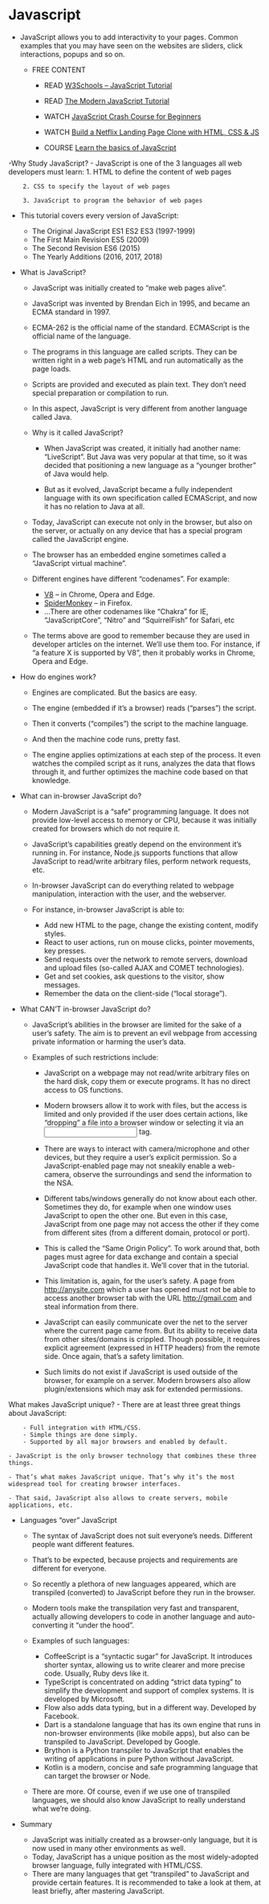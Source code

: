 # Javascript
- JavaScript allows you to add interactivity to your pages. Common examples that you may have seen on the websites are sliders, click interactions, popups and so on.

    - FREE CONTENT
        - READ [W3Schools – JavaScript Tutorial](https://www.w3schools.com/js/)

        - READ [The Modern JavaScript Tutorial](https://javascript.info/)

        - WATCH [JavaScript Crash Course for Beginners](https://youtu.be/hdI2bqOjy3c?t=2)

        - WATCH [Build a Netflix Landing Page Clone with HTML, CSS & JS](https://youtu.be/P7t13SGytRk?t=22)

        - COURSE [Learn the basics of JavaScript](https://github.com/workshopper/javascripting)

-Why Study JavaScript?
    - JavaScript is one of the 3 languages all web developers must learn:
        1. HTML to define the content of web pages

        2. CSS to specify the layout of web pages

        3. JavaScript to program the behavior of web pages

- This tutorial covers every version of JavaScript:

    - The Original JavaScript ES1 ES2 ES3 (1997-1999)
    - The First Main Revision ES5 (2009)
    - The Second Revision ES6 (2015)
    - The Yearly Additions (2016, 2017, 2018)
   
- What is JavaScript?
    - JavaScript was initially created to “make web pages alive”.

    - JavaScript was invented by Brendan Eich in 1995, and became an ECMA standard in 1997.

    - ECMA-262 is the official name of the standard. ECMAScript is the official name of the language.

    - The programs in this language are called scripts. They can be written right in a web page’s HTML and run automatically as the page loads.

    - Scripts are provided and executed as plain text. They don’t need special preparation or compilation to run.

    - In this aspect, JavaScript is very different from another language called Java.

    - Why is it called JavaScript?
        - When JavaScript was created, it initially had another name: “LiveScript”. But Java was very popular at that time, so it was decided that positioning a new language as a “younger brother” of Java would help.

        - But as it evolved, JavaScript became a fully independent language with its own specification called ECMAScript, and now it has no relation to Java at all.

    - Today, JavaScript can execute not only in the browser, but also on the server, or actually on any device that has a special program called the JavaScript engine.

    - The browser has an embedded engine sometimes called a “JavaScript virtual machine”.

    - Different engines have different “codenames”. For example:

        - [V8](https://en.wikipedia.org/wiki/V8_(JavaScript_engine)) – in Chrome, Opera and Edge.
        - [SpiderMonkey](https://en.wikipedia.org/wiki/SpiderMonkey) – in Firefox.
        - …There are other codenames like “Chakra” for IE, “JavaScriptCore”, “Nitro” and “SquirrelFish” for Safari, etc

    - The terms above are good to remember because they are used in developer articles on the internet. We’ll use them too. For instance, if “a feature X is supported by V8”, then it probably works in Chrome, Opera and Edge.

- How do engines work?
    - Engines are complicated. But the basics are easy.

    - The engine (embedded if it’s a browser) reads (“parses”) the script.
    - Then it converts (“compiles”) the script to the machine language.
    - And then the machine code runs, pretty fast.
    - The engine applies optimizations at each step of the process. It even watches the compiled script as it runs, analyzes the data that flows through it, and further optimizes the machine code based on that knowledge.

- What can in-browser JavaScript do?
    - Modern JavaScript is a “safe” programming language. It does not provide low-level access to memory or CPU, because it was initially created for browsers which do not require it.

    - JavaScript’s capabilities greatly depend on the environment it’s running in. For instance, Node.js supports functions that allow JavaScript to read/write arbitrary files, perform network requests, etc.

    - In-browser JavaScript can do everything related to webpage manipulation, interaction with the user, and the webserver.

    - For instance, in-browser JavaScript is able to:

        - Add new HTML to the page, change the existing content, modify styles.
        - React to user actions, run on mouse clicks, pointer movements, key presses.
        - Send requests over the network to remote servers, download and upload files (so-called AJAX and COMET technologies).
        - Get and set cookies, ask questions to the visitor, show messages.
        - Remember the data on the client-side (“local storage”).

- What CAN’T in-browser JavaScript do?
    - JavaScript’s abilities in the browser are limited for the sake of a user’s safety. The aim is to prevent an evil webpage from accessing private information or harming the user’s data.

    - Examples of such restrictions include:

        - JavaScript on a webpage may not read/write arbitrary files on the hard disk, copy them or execute programs. It has no direct access to OS functions.

        - Modern browsers allow it to work with files, but the access is limited and only provided if the user does certain actions, like “dropping” a file into a browser window or selecting it via an <input> tag.

        - There are ways to interact with camera/microphone and other devices, but they require a user’s explicit permission. So a JavaScript-enabled page may not sneakily enable a web-camera, observe the surroundings and send the information to the NSA.

        - Different tabs/windows generally do not know about each other. Sometimes they do, for example when one window uses JavaScript to open the other one. But even in this case, JavaScript from one page may not access the other if they come from different sites (from a different domain, protocol or port).

        - This is called the “Same Origin Policy”. To work around that, both pages must agree for data exchange and contain a special JavaScript code that handles it. We’ll cover that in the tutorial.

        - This limitation is, again, for the user’s safety. A page from http://anysite.com which a user has opened must not be able to access another browser tab with the URL http://gmail.com and steal information from there.

        - JavaScript can easily communicate over the net to the server where the current page came from. But its ability to receive data from other sites/domains is crippled. Though possible, it requires explicit agreement (expressed in HTTP headers) from the remote side. Once again, that’s a safety limitation.

        - Such limits do not exist if JavaScript is used outside of the browser, for example on a server. Modern browsers also allow plugin/extensions which may ask for extended permissions.

What makes JavaScript unique?
    - There are at least three great things about JavaScript:

        - Full integration with HTML/CSS.
        - Simple things are done simply.
        - Supported by all major browsers and enabled by default.
    
    - JavaScript is the only browser technology that combines these three things.

    - That’s what makes JavaScript unique. That’s why it’s the most widespread tool for creating browser interfaces.

    - That said, JavaScript also allows to create servers, mobile applications, etc.

- Languages “over” JavaScript
    - The syntax of JavaScript does not suit everyone’s needs. Different people want different features.

    - That’s to be expected, because projects and requirements are different for everyone.

    - So recently a plethora of new languages appeared, which are transpiled (converted) to JavaScript before they run in the browser.

    - Modern tools make the transpilation very fast and transparent, actually allowing developers to code in another language and auto-converting it “under the hood”.

    - Examples of such languages:

        - CoffeeScript is a “syntactic sugar” for JavaScript. It introduces shorter syntax, allowing us to write clearer and more precise code. Usually, Ruby devs like it.
        - TypeScript is concentrated on adding “strict data typing” to simplify the development and support of complex systems. It is developed by Microsoft.
        - Flow also adds data typing, but in a different way. Developed by Facebook.
        - Dart is a standalone language that has its own engine that runs in non-browser environments (like mobile apps), but also can be transpiled to JavaScript. Developed by Google.
        - Brython is a Python transpiler to JavaScript that enables the writing of applications in pure Python without JavaScript.
        - Kotlin is a modern, concise and safe programming language that can target the browser or Node.

    - There are more. Of course, even if we use one of transpiled languages, we should also know JavaScript to really understand what we’re doing.

- Summary
    - JavaScript was initially created as a browser-only language, but it is now used in many other environments as well.
    - Today, JavaScript has a unique position as the most widely-adopted browser language, fully integrated with HTML/CSS.
    - There are many languages that get “transpiled” to JavaScript and provide certain features. It is recommended to take a look at them, at least briefly, after mastering JavaScript.